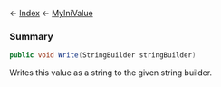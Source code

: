 ← [Index](Api-Index) ← [MyIniValue](VRage.Game.ModAPI.Ingame.Utilities.MyIniValue)

### Summary

```csharp
public void Write(StringBuilder stringBuilder)
```

Writes this value as a string to the given string builder.

